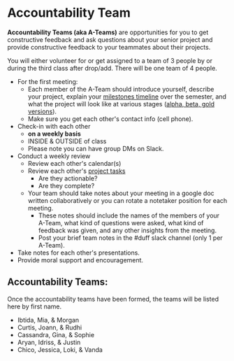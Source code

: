 # Accountability Team

**Accountability Teams (aka A-Teams)** are opportunities for you to get constructive feedback and ask questions about your senior project and provide constructive feedback to your teammates about their projects.&#x20;

You will either volunteer for or get assigned to a team of 3 people by or during the third class after drop/add. There will be one team of 4 people.&#x20;

* For the first meeting:
  * Each member of the A-Team should introduce yourself, describe your project, explain your [milestones timeline](../project\_plan/) over the semester, and what the project will look like at various stages ([alpha, beta, gold versions](../project\_plan/project\_versions.md)).&#x20;
  * Make sure you get each other's contact info (cell phone).
* Check-in with each other&#x20;
  * **on a weekly basis**&#x20;
  * INSIDE & OUTSIDE of class
  * Please note you can have group DMs on Slack.
* Conduct a weekly review
  * Review each other's calendar(s)
  * Review each other's [project tasks](../resources/personal\_kanban.md)
    * Are they actionable?
    * Are they complete?
  * Your team should take notes about your meeting in a google doc written collaboratively or you can rotate a notetaker position for each meeting.&#x20;
    * These notes should include the names of the members of your A-Team, what kind of questions were asked, what kind of feedback was given, and any other insights from the meeting.&#x20;
    * Post your brief team notes in the #duff slack channel (only 1 per A-Team).&#x20;
* Take notes for each other's presentations.
* Provide moral support and encouragement.

## **Accountability Teams:**

Once the accountability teams have been formed, the teams will be listed here by first name.

* Ibtida, Mia, & Morgan
* Curtis, Joann, & Rudhi
* Cassandra, Gina, & Sophie
* Aryan, Idriss, & Justin
* Chico, Jessica, Loki, & Vanda
